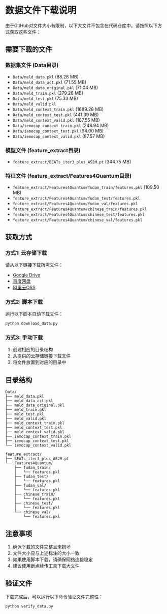 # 数据文件下载说明

由于GitHub对文件大小有限制，以下大文件不包含在代码仓库中。请按照以下方式获取这些文件：

## 需要下载的文件

### 数据集文件 (Data目录)
- `Data/meld_data.pkl` (88.28 MB)
- `Data/meld_data_act.pkl` (71.55 MB)
- `Data/meld_data_original.pkl` (71.04 MB)
- `Data/meld_train.pkl` (279.26 MB)
- `Data/meld_test.pkl` (75.33 MB)
- `Data/meld_valid.pkl`
- `Data/meld_context_train.pkl` (1689.28 MB)
- `Data/meld_context_test.pkl` (441.39 MB)
- `Data/meld_context_valid.pkl` (187.55 MB)
- `Data/iemocap_context_train.pkl` (248.94 MB)
- `Data/iemocap_context_test.pkl` (94.00 MB)
- `Data/iemocap_context_valid.pkl` (87.57 MB)

### 模型文件 (feature_extract目录)
- `feature_extract/BEATs_iter3_plus_AS2M.pt` (344.75 MB)

### 特征文件 (feature_extract/Features4Quantum目录)
- `feature_extract/Features4Quantum/fudan_train/features.pkl` (109.50 MB)
- `feature_extract/Features4Quantum/fudan_test/features.pkl`
- `feature_extract/Features4Quantum/fudan_val/features.pkl`
- `feature_extract/Features4Quantum/chinese_train/features.pkl`
- `feature_extract/Features4Quantum/chinese_test/features.pkl`
- `feature_extract/Features4Quantum/chinese_val/features.pkl`

## 获取方式

### 方式1: 云存储下载
请从以下链接下载所需文件：
- [Google Drive](链接待添加)
- [百度网盘](链接待添加)
- [阿里云OSS](链接待添加)

### 方式2: 脚本下载
运行以下脚本自动下载文件：
```bash
python download_data.py
```

### 方式3: 手动下载
1. 创建相应的目录结构
2. 从提供的云存储链接下载文件
3. 将文件放置到对应的目录中

## 目录结构
```
Data/
├── meld_data.pkl
├── meld_data_act.pkl
├── meld_data_original.pkl
├── meld_train.pkl
├── meld_test.pkl
├── meld_valid.pkl
├── meld_context_train.pkl
├── meld_context_test.pkl
├── meld_context_valid.pkl
├── iemocap_context_train.pkl
├── iemocap_context_test.pkl
└── iemocap_context_valid.pkl

feature_extract/
├── BEATs_iter3_plus_AS2M.pt
└── Features4Quantum/
    ├── fudan_train/
    │   └── features.pkl
    ├── fudan_test/
    │   └── features.pkl
    ├── fudan_val/
    │   └── features.pkl
    ├── chinese_train/
    │   └── features.pkl
    ├── chinese_test/
    │   └── features.pkl
    └── chinese_val/
        └── features.pkl
```

## 注意事项
1. 确保下载的文件完整且未损坏
2. 文件大小应与上述标注的大小一致
3. 如果使用脚本下载，请确保网络连接稳定
4. 建议使用断点续传工具下载大文件

## 验证文件
下载完成后，可以运行以下命令验证文件完整性：
```bash
python verify_data.py
``` 